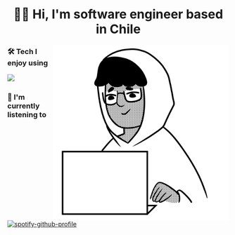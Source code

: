 <p>
<h1 align="center">👋🏽 Hi, I'm software engineer based in Chile</h1>
</p>

<img align="right" alt="Rene Caceres standing" src="./img/laptop.png" width="400"/>

### 🛠️ Tech I enjoy using
<p align="left">
  <a href="https://skillicons.dev">
    <img src="https://skillicons.dev/icons?i=ts,react,nextjs,tailwindcss,expressjs" />
  </a>
</p>

### 🎵 I'm currently listening to
[![spotify-github-profile](https://spotify-github-profile.vercel.app/api/view?uid=d2fg2ca2su9wkpbzk5ahlmqu8&cover_image=true&theme=natemoo-re&bar_color=53b14f&bar_color_cover=false)](https://spotify-github-profile.vercel.app/api/view?uid=d2fg2ca2su9wkpbzk5ahlmqu8&redirect=true)
